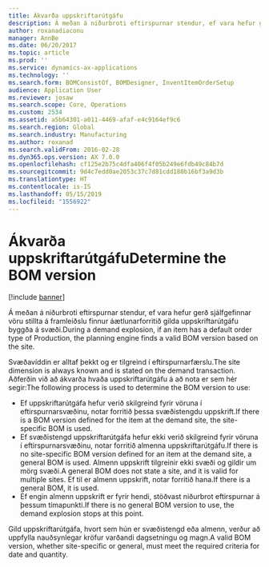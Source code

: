 ```yaml
---
title: Ákvarða uppskriftarútgáfu
description: Á meðan á niðurbroti eftirspurnar stendur, ef vara hefur gerð sjálfgefinnar vöru stillta á framleiðslu finnur áætlunarforritið gilda uppskriftarútgáfu byggða á svæði.
author: roxanadiaconu
manager: AnnBe
ms.date: 06/20/2017
ms.topic: article
ms.prod: ''
ms.service: dynamics-ax-applications
ms.technology: ''
ms.search.form: BOMConsistOf, BOMDesigner, InventItemOrderSetup
audience: Application User
ms.reviewer: josaw
ms.search.scope: Core, Operations
ms.custom: 2534
ms.assetid: a5b64301-a011-4469-afaf-e4c9164ef9c6
ms.search.region: Global
ms.search.industry: Manufacturing
ms.author: roxanad
ms.search.validFrom: 2016-02-28
ms.dyn365.ops.version: AX 7.0.0
ms.openlocfilehash: cf125e2b75c4dfa406f4f05b249e6fdb49c84b7d
ms.sourcegitcommit: 9d4c7edd0ae2053c37c7d81cdd180b16bf3a9d3b
ms.translationtype: HT
ms.contentlocale: is-IS
ms.lasthandoff: 05/15/2019
ms.locfileid: "1556922"
---
```

# <a name="determine-the-bom-version"></a><span data-ttu-id="fb1ea-103">Ákvarða uppskriftarútgáfu</span><span class="sxs-lookup"><span data-stu-id="fb1ea-103">Determine the BOM version</span></span>

[!include [banner](../includes/banner.md)]

<span data-ttu-id="fb1ea-104">Á meðan á niðurbroti eftirspurnar stendur, ef vara hefur gerð sjálfgefinnar vöru stillta á framleiðslu finnur áætlunarforritið gilda uppskriftarútgáfu byggða á svæði.</span><span class="sxs-lookup"><span data-stu-id="fb1ea-104">During a demand explosion, if an item has a default order type of Production, the planning engine finds a valid BOM version based on the site.</span></span> 

<span data-ttu-id="fb1ea-105">Svæðavíddin er alltaf þekkt og er tilgreind í eftirspurnarfærslu.</span><span class="sxs-lookup"><span data-stu-id="fb1ea-105">The site dimension is always known and is stated on the demand transaction.</span></span> <span data-ttu-id="fb1ea-106">Aðferðin við að ákvarða hvaða uppskriftarútgáfu á að nota er sem hér segir:</span><span class="sxs-lookup"><span data-stu-id="fb1ea-106">The following process is used to determine the BOM version to use:</span></span>

-   <span data-ttu-id="fb1ea-107">Ef uppskriftarútgáfa hefur verið skilgreind fyrir vöruna í eftirspurnarsvæðinu, notar forritið þessa svæðistengdu uppskrift.</span><span class="sxs-lookup"><span data-stu-id="fb1ea-107">If there is a BOM version defined for the item at the demand site, the site-specific BOM is used.</span></span>
-   <span data-ttu-id="fb1ea-108">Ef svæðistengd uppskriftarútgáfa hefur ekki verið skilgreind fyrir vöruna í eftirspurnarsvæðinu, notar forritið almenna uppskriftarútgáfu.</span><span class="sxs-lookup"><span data-stu-id="fb1ea-108">If there is no site-specific BOM version defined for an item at the demand site, a general BOM is used.</span></span> <span data-ttu-id="fb1ea-109">Almenn uppskrift tilgreinir ekki svæði og gildir um mörg svæði.</span><span class="sxs-lookup"><span data-stu-id="fb1ea-109">A general BOM does not state a site, and it is valid for multiple sites.</span></span> <span data-ttu-id="fb1ea-110">Ef til er almenn uppskrift, notar forritið hana.</span><span class="sxs-lookup"><span data-stu-id="fb1ea-110">If there is a general BOM, it is used.</span></span>
-   <span data-ttu-id="fb1ea-111">Ef engin almenn uppskrift er fyrir hendi, stöðvast niðurbrot eftirspurnar á þessum tímapunkti.</span><span class="sxs-lookup"><span data-stu-id="fb1ea-111">If there is no general BOM version to use, the demand explosion stops at this point.</span></span>

<span data-ttu-id="fb1ea-112">Gild uppskriftarútgáfa, hvort sem hún er svæðistengd eða almenn, verður að uppfylla nauðsynlegar kröfur varðandi dagsetningu og magn.</span><span class="sxs-lookup"><span data-stu-id="fb1ea-112">A valid BOM version, whether site-specific or general, must meet the required criteria for date and quantity.</span></span>





